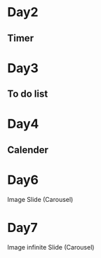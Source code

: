 # Day2
## Timer

# Day3
## To do list


# Day4
## Calender

# Day6
Image Slide (Carousel)

# Day7 
Image infinite Slide (Carousel)